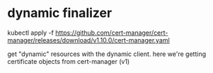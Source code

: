 # dynamic finalizer 

kubectl apply -f https://github.com/cert-manager/cert-manager/releases/download/v1.10.0/cert-manager.yaml

get "dynamic" resources with the dynamic client. 
here we're getting certificate objects from cert-manager (v1)